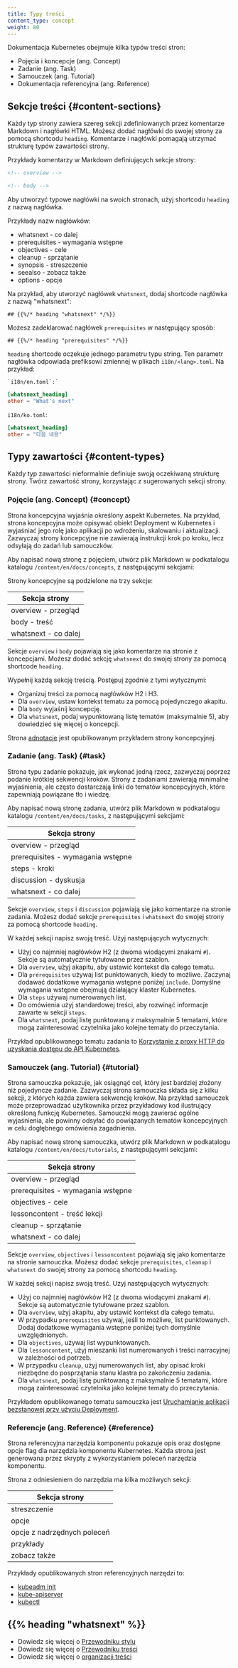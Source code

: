 ```yaml
---
title: Typy treści
content_type: concept
weight: 80
---
```


<!-- overview -->

Dokumentacja Kubernetes obejmuje kilka typów treści stron:

- Pojęcia i koncepcje (ang. Concept)
- Zadanie (ang. Task)
- Samouczek (ang. Tutorial)
- Dokumentacja referencyjna (ang. Reference)

<!-- body -->

## Sekcje treści {#content-sections}

Każdy typ strony zawiera szereg sekcji zdefiniowanych przez komentarze
Markdown i nagłówki HTML. Możesz dodać nagłówki do
swojej strony za pomocą shortcodu `heading`. Komentarze i
nagłówki pomagają utrzymać strukturę typów zawartości strony.

Przykłady komentarzy w Markdown definiujących sekcje strony:

```markdown
<!-- overview -->
```

```markdown
<!-- body -->
```

Aby utworzyć typowe nagłówki na swoich
stronach, użyj shortcodu `heading` z nazwą nagłówka.

Przykłady nazw nagłówków:

- whatsnext - co dalej
- prerequisites - wymagania wstępne
- objectives - cele
- cleanup - sprzątanie
- synopsis - streszczenie
- seealso - zobacz także
- options - opcje

Na przykład, aby utworzyć nagłówek `whatsnext`, dodaj shortcode nagłówka z nazwą "whatsnext":

```none
## {{%/* heading "whatsnext" */%}}
```

Możesz zadeklarować nagłówek `prerequisites` w następujący sposób:

```none
## {{%/* heading "prerequisites" */%}}
```

`heading` shortcode oczekuje jednego parametru
typu string. Ten parametr nagłówka odpowiada
prefiksowi zmiennej w plikach `i18n/<lang>.toml`. Na przykład:

`` `i18n/en.toml`:` ``

```toml
[whatsnext_heading]
other = "What's next"
```

`i18n/ko.toml`:

```toml
[whatsnext_heading]
other = "다음 내용"
```

## Typy zawartości {#content-types}

Każdy typ zawartości nieformalnie definiuje swoją oczekiwaną strukturę
strony. Twórz zawartość strony, korzystając z sugerowanych sekcji strony.

### Pojęcie (ang. Concept) {#concept}

Strona koncepcyjna wyjaśnia określony aspekt Kubernetes. Na
przykład, strona koncepcyjna może opisywać obiekt Deployment w
Kubernetes i wyjaśniać jego rolę jako aplikacji po wdrożeniu,
skalowaniu i aktualizacji. Zazwyczaj strony koncepcyjne nie
zawierają instrukcji krok po kroku, lecz odsyłają do zadań lub samouczków.

Aby napisać nową stronę z pojęciem, utwórz plik Markdown w
podkatalogu katalogu `/content/en/docs/concepts`, z następującymi sekcjami:

Strony koncepcyjne są podzielone na trzy sekcje:

| Sekcja strony                |
|------------------------------|
| overview - przegląd     |
| body - treść            |
| whatsnext - co dalej    |

Sekcje `overview` i `body` pojawiają się jako komentarze na stronie z
koncepcjami. Możesz dodać sekcję `whatsnext` do swojej strony za pomocą shortcode `heading`.

Wypełnij każdą sekcję treścią. Postępuj zgodnie z tymi wytycznymi:

- Organizuj treści za pomocą nagłówków H2 i H3.
- Dla `overview`, ustaw kontekst tematu za pomocą pojedynczego akapitu.
- Dla `body` wyjaśnij koncepcję.
- Dla `whatsnext`, podaj wypunktowaną listę tematów (maksymalnie 5), aby dowiedzieć się więcej o koncepcji.

Strona [adnotacje](/docs/concepts/overview/working-with-objects/annotations/) jest opublikowanym przykładem strony koncepcyjnej.

### Zadanie (ang. Task) {#task}

Strona typu zadanie pokazuje, jak wykonać jedną rzecz, zazwyczaj poprzez podanie
krótkiej sekwencji kroków. Strony z zadaniami zawierają minimalne wyjaśnienia, ale
często dostarczają linki do tematów koncepcyjnych, które zapewniają powiązane tło i wiedzę.

Aby napisać nową stronę zadania, utwórz plik Markdown w
podkatalogu katalogu `/content/en/docs/tasks`, z następującymi sekcjami:

| Sekcja strony                |
|------------------------------|
| overview - przegląd     |
| prerequisites - wymagania wstępne |
| steps - kroki         |
| discussion - dyskusja    |
| whatsnext - co dalej    |

Sekcje `overview`, `steps` i `discussion` pojawiają się jako
komentarze na stronie zadania. Możesz dodać sekcje
`prerequisites` i `whatsnext` do swojej strony za pomocą shortcode `heading`.

W każdej sekcji napisz swoją treść. Użyj następujących wytycznych:

- Użyj co najmniej nagłówków H2 (z dwoma wiodącymi
  znakami `#`). Sekcje są automatycznie tytułowane przez szablon.
- Dla `overview`, użyj akapitu, aby ustawić kontekst dla całego tematu.
- Dla `prerequisites` używaj list punktowanych, kiedy to możliwe. Zaczynaj dodawać dodatkowe
  wymagania wstępne poniżej `include`. Domyślne wymagania wstępne obejmują działający klaster Kubernetes.
- Dla `steps` używaj numerowanych list.
- Do omówienia użyj standardowej treści, aby rozwinąć
  informacje zawarte w sekcji `steps`.
- Dla `whatsnext`, podaj listę punktowaną z maksymalnie 5 tematami,
  które mogą zainteresować czytelnika jako kolejne tematy do przeczytania.

Przykład opublikowanego tematu zadania to [Korzystanie z proxy HTTP do uzyskania dostępu do API Kubernetes](/docs/tasks/extend-kubernetes/http-proxy-access-api/).

### Samouczek (ang. Tutorial) {#tutorial}

Strona samouczka pokazuje, jak osiągnąć cel, który jest bardziej złożony
niż pojedyncze zadanie. Zazwyczaj strona samouczka składa się z kilku
sekcji, z których każda zawiera sekwencję kroków. Na przykład samouczek może
przeprowadzać użytkownika przez przykładowy kod ilustrujący określoną
funkcję Kubernetes. Samouczki mogą zawierać ogólne wyjaśnienia, ale powinny
odsyłać do powiązanych tematów koncepcyjnych w celu dogłębnego omówienia zagadnienia.

Aby napisać nową stronę samouczka, utwórz plik Markdown w
podkatalogu katalogu `/content/en/docs/tutorials`, z następującymi sekcjami:

| Sekcja strony                |
|------------------------------|
| overview - przegląd     |
| prerequisites - wymagania wstępne |
| objectives - cele         |
| lessoncontent - treść lekcji |
| cleanup - sprzątanie    |
| whatsnext - co dalej    |

Sekcje `overview`, `objectives` i `lessoncontent` pojawiają się jako
komentarze na stronie samouczka. Możesz dodać sekcje `prerequisites`, `cleanup`
i `whatsnext` do swojej strony za pomocą shortcodu `heading`.

W każdej sekcji napisz swoją treść. Użyj następujących wytycznych:

- Użyj co najmniej nagłówków H2 (z dwoma wiodącymi
  znakami `#`). Sekcje są automatycznie tytułowane przez szablon.
- Dla `overview`, użyj akapitu, aby ustawić kontekst dla całego tematu.
- W przypadku `prerequisites` używaj, jeśli to możliwe, list
  punktowanych. Dodaj dodatkowe wymagania wstępne poniżej tych domyślnie uwzględnionych.
- Dla `objectives`, używaj list wypunktowanych.
- Dla `lessoncontent`, użyj mieszanki list
  numerowanych i treści narracyjnej w zależności od potrzeb.
- W przypadku `cleanup`, użyj numerowanych list, aby opisać
  kroki niezbędne do posprzątania stanu klastra po zakończeniu zadania.
- Dla `whatsnext`, podaj listę punktowaną z maksymalnie 5 tematami,
  które mogą zainteresować czytelnika jako kolejne tematy do przeczytania.

Przykładem opublikowanego tematu samouczka jest
[Uruchamianie aplikacji bezstanowej przy użyciu Deployment](/docs/tasks/run-application/run-stateless-application-deployment/).

### Referencje (ang. Reference) {#reference}

Strona referencyjna narzędzia komponentu pokazuje opis oraz dostępne opcje flag dla narzędzia
komponentu Kubernetes. Każda strona jest generowana przez skrypty z wykorzystaniem poleceń narzędzia komponentu.

Strona z odniesieniem do narzędzia ma kilka możliwych sekcji:

| Sekcja strony                 |
|------------------------------|
| streszczenie                 |
| opcje                         |
| opcje z nadrzędnych poleceń |
| przykłady                    |
| zobacz także                  |

Przykłady opublikowanych stron referencyjnych narzędzi to:

- [kubeadm init](/docs/reference/setup-tools/kubeadm/kubeadm-init/)
- [kube-apiserver](/docs/reference/command-line-tools-reference/kube-apiserver/)
- [kubectl](/docs/reference/kubectl/kubectl/)

## {{% heading "whatsnext" %}}

- Dowiedz się więcej o [Przewodniku stylu](/docs/contribute/style/style-guide/)
- Dowiedz się więcej o [Przewodniku treści](/docs/contribute/style/content-guide/)
- Dowiedz się więcej o [organizacji treści](/docs/contribute/style/content-organization/)
